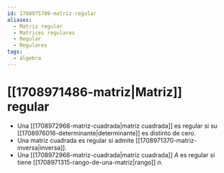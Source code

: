 ```yaml
---
id: 1708975789-matriz-regular
aliases:
  - Matriz regular
  - Matrices regulares
  - Regular
  - Regulares
tags:
  - álgebra
---
```


# [[1708971486-matriz|Matriz]] regular

- Una [[1708972968-matriz-cuadrada|matriz cuadrada]] es regular si su [[1708976016-determinante|determinante]] es distinto de cero.
- Una matriz cuadrada es regular si admite [[1708971370-matriz-inversa|inversa]].
- Una [[1708972968-matriz-cuadrada|matriz cuadrada]] $A$ es regular si tiene [[1708971315-rango-de-una-matriz|rango]] $n$.
